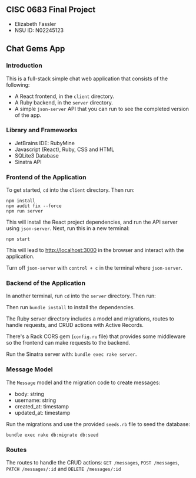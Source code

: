## CISC 0683 Final Project
- Elizabeth Fassler
- NSU ID: N02245123

## Chat Gems App

### Introduction
This is a full-stack simple chat web application that consists of the following:

- A React frontend, in the `client` directory.
- A Ruby backend, in the `server` directory.
- A simple `json-server` API that you can run to see the completed version of the app.

### Library and Frameworks
- JetBrains IDE: RubyMine
- Javascript (React), Ruby, CSS and HTML 
- SQLite3 Database
- Sinatra API

### Frontend of the Application
To get started, `cd` into the `client` directory. Then run:

```console
npm install
npm audit fix --force
npm run server
```

This will install the React project dependencies, and run the API server
using `json-server`. Next, run this in a new terminal:

```console
npm start
```

This will lead to [http://localhost:3000](http://localhost:3000) in the browser and interact with the application.

Turn off `json-server` with `control + c` in the terminal where `json-server`.

### Backend of the Application
In another terminal, run `cd` into the `server` directory. Then run:

Then run `bundle install` to install the dependencies.

The Ruby server directory includes a model and migrations, routes to handle requests, and CRUD actions with Active Records.

There's a Rack CORS gem (`config.ru` file) that provides some middleware so the frontend can make requests to the backend.

Run the Sinatra server with: `bundle exec rake server`.

### Message Model
The `Message` model and the migration code to create messages:
- body: string
- username: string
- created_at: timestamp
- updated_at: timestamp

Run the migrations and use the provided `seeds.rb` file to seed the database:

```console
bundle exec rake db:migrate db:seed
```

### Routes
The routes to handle the CRUD actions: `GET /messages`, `POST /messages`, `PATCH /messages/:id` and `DELETE /messages/:id`

